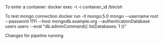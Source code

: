 To enter a container: 
docker exec -t -i container_id  /bin/sh

To test mongo connection
docker run -it mongo:5.0 mongo --username root --password 1111 --host mongodb.example.org  --authenticationDatabase users users --eval "db.adminCommand({ listDatabases: 1 })"

Changes for pipeline running